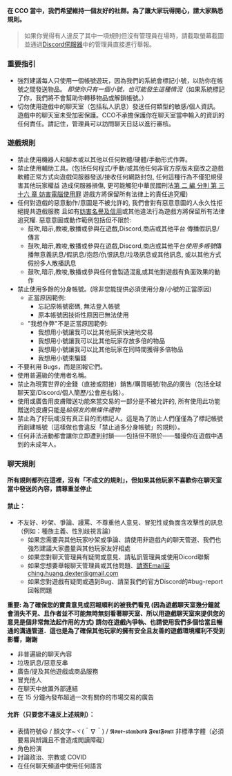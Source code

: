 

#### 在 CCO 當中，我們希望維持一個友好的社群。為了讓大家玩得開心，請大家熟悉規則。

> 如果你覺得有人違反了其中一項規則但沒有管理員在場時，請截取螢幕截圖並通過[Discord伺服器](https://discord.gg/JREx8xz)中的管理員直接進行舉報。
### 重要指引
* 強烈建議每人只使用一個帳號遊玩，因為我們的系統會標記小號，以防你在帳號之間發送物品。 *即使你只有一個小號，也可能發生這種情況*（如果系統標記了你，我們將不會幫助你轉移物品或解鎖帳號。）
* 切勿使用遊戲中的聊天室（包括私人訊息）發送任何類型的敏感/個人資訊。 遊戲中的聊天室未受加密保護。CCO不承擔保護你在聊天室當中輸入的資訊的任何責任。請記住，管理員可以訪問聊天日誌以進行審核。 

### 遊戲規則
* 禁止使用機器人和腳本或以其他以任何軟體/硬體/手動形式作弊。
* 禁止使用輔助工具。(包括任何程式/手動/或其他任何非官方原版未竄改之遊戲軟體正常方式向遊戲伺服器發送/接收任何網路封包, 任何這種行為不僅犯規侵害其他玩家權益 造成伺服器損傷, 更可能觸犯中華民國刑法[第 二 編 分則 第 三十六 章 妨害電腦使用罪](https://law.moj.gov.tw/LawClass/LawParaDeatil.aspx?pcode=C0000001&bp=53#:~:text=%E7%84%A1%E6%95%85%E8%BC%B8%E5%85%A5%E4%BB%96%E4%BA%BA%E5%B8%B3%E8%99%9F%E5%AF%86%E7%A2%BC,%E5%8D%81%E8%90%AC%E5%85%83%E4%BB%A5%E4%B8%8B%E7%BD%B0%E9%87%91%E3%80%82&text=%E7%84%A1%E6%95%85%E5%8F%96%E5%BE%97%E3%80%81%E5%88%AA%E9%99%A4%E6%88%96%E8%AE%8A%E6%9B%B4,%E5%8D%81%E8%90%AC%E5%85%83%E4%BB%A5%E4%B8%8B%E7%BD%B0%E9%87%91%E3%80%82) 遊戲方將保留所有法律上的責任追究權)
* 任何對遊戲的惡意動作/意圖是不被允許的, 我們會對有惡意意圖的人永久性拒絕提共遊戲服務 且如有[妨害名譽及信用](https://law.moj.gov.tw/LawClass/LawParaDeatil.aspx?pcode=C0000001&bp=44)或其他違法行為遊戲方將保留所有法律追究權. 惡意意圖或動作範例包括但不限於:
  * 鼓吹,暗示,教唆,散播或參與在遊戲,Discord,商店或其他平台 傳播假訊息/傳言
  * 鼓吹,暗示,教唆,散播或參與在遊戲,Discord,商店或其他平台*使用多帳號*傳播無意義訊息/假訊息/抱怨/仇恨訊息/垃圾訊息或其他訊息, 或以其他方式假扮多人散播訊息
  * 鼓吹,暗示,教唆,散播或參與任何會製造混亂或其他對遊戲有負面效果的動作
* 禁止使用多餘的分身帳號。(除非您能提供必須使用分身/小號的正當原因)
  * 正當原因範例:
    * 忘記原帳號密碼, 無法登入帳號
    * 原本帳號因技術性原因已無法使用
  * "我想作弊"不是正當原因範例:
    * 我想用小號讓我可以比其他玩家快速地交易
    * 我想用小號讓我可以比其他玩家存放多倍的物品
    * 我想用小號讓我可以比其他玩家在同時間獲得多倍物品
    * 我想用小號來騙錢
* 不要利用 Bugs，而是回報它們。
* 使用普遍級的使用者名稱。
* 禁止為現實世界的金錢（直接或間接）銷售/購買帳號/物品的廣告（包括全球聊天室/Discord/個人簡歷/公會座右銘）。
* 使用或廣告用皮膚贈送功能來當交易的一部分是不被允許的, 所有使用此功能贈送的皮膚只能是*給朋友的無條件禮物*
* 禁止為了好玩或沒有真正目的而標記人。這是為了防止人們僅僅為了標記帳號而創建帳號（這樣做也會違反「禁止過多分身帳號」的規則）。
* 任何非法活動都會讓你立即遭到封鎖——包括但不限於——騷擾你在遊戲中遇到的未成年人。

### 聊天規則
**所有規則都列在這裡，沒有「不成文的規則」，但如果其他玩家不喜歡你在聊天室當中發送的內容，請尊重並停止**
#### 禁止：
* 不友好、吵架、爭論、謾罵、不尊重他人意見、冒犯性或負面含攻擊性的訊息（例如：種族主義、性別歧視言論）
  * 如果您需要與其他玩家吵架或爭論、請使用非遊戲內的聊天管道、我們也強烈建議大家盡量與其他玩家友好相處
  * 如果您對聊天管理員有疑問或意見、請私訊管理員或使用Dicord聯繫
  * 如果您想要舉報聊天管理員或其他問題、請寄Email至ching.huang.dexter@gmail.com
  * 如果您對遊戲有疑問或遇到Bug、請至我們的官方Discord的#bug-report回報問題
  
**重要: 為了確保您的寶貴意見或回報順利的被我們看見 (因為遊戲聊天室幾分鐘就會消失不見、且作者並不可能無時無刻看著聊天室、所以用遊戲聊天室來提供您的意見是個非常無法起作用的方式) 請勿在遊戲內爭執、也請使用我們多個恰當且暢通的溝通管道．這也是為了確保其他玩家的擁有安全且友善的遊戲環境權利不受到影響，謝謝**
* 非普遍級的聊天內容
* 垃圾訊息/惡意反串
* 廣告/提及其他遊戲或商品服務
* 冒充他人
* 在聊天中放置外部連結
* 在 15 分鐘內發布超過一次有關你的市場交易的廣告

#### 允許（只要您不違反上述規則）：
* 表情符號😃 / 顏文字~ヾ(＾∇＾) / 𝕹𝖔𝖓𝖊-𝖘𝖙𝖆𝖓𝖉𝖆𝖗𝖉 𝕱𝖔𝖓𝖙𝕱𝖔𝖓𝖙𝖙 非標準字體（必須要易與辨識且不會造成閲讀障礙）
* 角色扮演
* 討論政治、宗教或 COVID
* 在任何聊天頻道中使用任何語言
